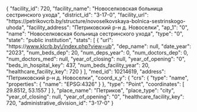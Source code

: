 {
    "facility_id": 720,
    "facility_name": "Новоселковская больница сестринского ухода",
    "district_id": "3-17-0",
    "facility_url": "https:\/\/petrikovcrb.by\/structure\/novoselkovskaya-bolnica-sestrinskogo-uhoda",
    "facility_address": "Петриковский р-н д. Новоселки",
    "ap_1": "0",
    "name": "Новоселковская больница сестринского ухода",
    "type": "0",
    "state": "public institution",
    "stats": [
        {
            "url": "https:\/\/www.klcrb.by\/index.php?view=ub",
            "dep_name": null,
            "date_year": "2023",
            "num_beds_dep": 20,
            "num_deps_year": 0,
            "num_doctors_dep": 0,
            "num_doctors_med": null,
            "year_of_closing": null,
            "year_of_opening": "0",
            "beds_in_hospital_key": 437,
            "num_beds_facility_year": 20,
            "healthcare_facility_key": 720
        }
    ],
    "med_id": 10214619,
    "address": "Петриковский р-н д. Новоселки",
    "coord_x_y": {
        "crs": {
            "type": "name",
            "properties": {
                "name": "EPSG:4326"
            }
        },
        "type": "Point",
        "coordinates": [
            29.8512,
            53.1557
        ]
    },
    "place_name": "Петриков",
    "place_type": "city",
    "year_of_closing": null,
    "year_of_opening": "0",
    "healthcare_facility_key": 720,
    "administrative_division_id": "3-17-0"
}